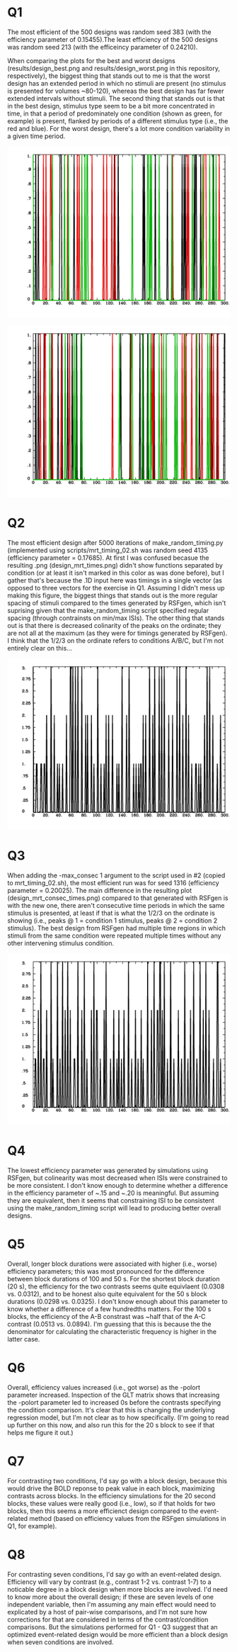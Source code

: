 # Q1
The most efficient of the 500 designs was random seed 383 (with the efficiency parameter of 0.15455).The least efficiency of the 500 designs was random seed 213 (with the efficeincy parameter of 0.24210).

When comparing the plots for the best and worst designs (results/design\_best.png and results/design\_worst.png in this repository, respectively), the biggest thing that stands out to me is that the worst design has an extended period in which no stimuli are present (no stimulus is presented for volumes ~80-120), whereas the best design has far fewer extended intervals without stimuli. The second thing that stands out is that in the best design, stimulus type seem to be a bit more concentrated in time, in that a period of predominately one condition (shown as green, for example) is present, flanked by periods of a different stimulus type (i.e., the red and blue). For the worst design, there's a lot more condition variability in a given time period.

![alt text](https://github.com/rachelmtheodore/hw3/blob/master/results/design_best.png "design_best.png")

![alt text](https://github.com/rachelmtheodore/hw3/blob/master/results/design_worst.png "design_worst.png")

# Q2
The most efficient design after 5000 iterations of make\_random\_timing.py (implemented using scripts/mrt\_timing_02.sh was random seed 4135 (efficiency parameter = 0.17685). At first I was confused becasue the resulting .png (design\_mrt\_times.png) didn't show functions separated by condition (or at least it isn't marked in this color as was done before), but I gather that's because the .1D input here was timings in a single vector (as opposed to three vectors for the exercise in Q1. Assuming I didn't mess up making this figure, the biggest things that stands out is the more regular spacing of stimuli compared to the times generated by RSFgen, which isn't suprising given that the make\_random\_timing script specified regular spacing (through contrainsts on min/max ISIs). The other thing that stands out is that there is decreased colinarity of the peaks on the ordinate; they are not all at the maximum (as they were for timings generated by RSFgen). I think that the 1/2/3 on the ordinate refers to conditions A/B/C, but I'm not entirely clear on this...

![alt text](https://github.com/rachelmtheodore/hw3/blob/master/results/design_mrt_times.png "design_mrt_times.png")

# Q3
When adding the -max_consec 1 argument to the script used in #2 (copied to mrt\_timing_02.sh), the most efficient run was for seed 1316 (efficiency parameter = 0.20025). The main difference in the resulting plot (design\_mrt\_consec_times.png) compared to that generated with RSFgen is with the new one, there aren't consecutive time periods in which the same stimulus is presented, at least if that is what the 1/2/3 on the ordinate is showing (i.e., peaks @ 1 = condition 1 stimulus, peaks @ 2 = condition 2 stimulus). The best design from RSFgen had multiple time regions in which stimuli from the same condition were repeated multiple times without any other intervening stimulus condition.

![alt text](https://github.com/rachelmtheodore/hw3/blob/master/results/design_mrt_consec_times.png "design_mrt_consec_times.png")

# Q4
The lowest efficiency parameter was generated by simulations using RSFgen, but colinearity was most decreased when ISIs were constrained to be more consistent. I don't know enough to determine whether a difference in the efficiency parameter of ~.15 and ~.20 is meaningful. But assuming they are equivalent, then it seems that constraining ISI to be consistent using the make\_random\_timing script will lead to producing better overall designs.

# Q5

Overall, longer block durations were associated with higher (i.e., worse) efficiency parameters; this was most pronounced for the difference between block durations of 100 and 50 s. For the shortest block duration (20 s), the efficiency for the two contrasts seems quite equivlaent (0.0308 vs. 0.0312), and to be honest also quite equivalent for the 50 s block durations (0.0298 vs. 0.0325). I don't know enough about this parameter to know whether a difference of a few hundredths matters. For the 100 s blocks, the efficiency of the A-B constrast was ~half that of the A-C contrast (0.0513 vs. 0.0894). I'm guessing that this is because the the denominator for calculating the characteristic frequency is higher in the latter case.

# Q6

Overall, efficiency values increased (i.e., got worse) as the -polort parameter increased. Inspection of the GLT matrix shows that increasing the -polort parameter led to increased 0s before the contrasts specifying the condition comparison. It's clear that this is changing the underlying regression model, but I'm not clear as to how specifically. (I'm going to read up further on this now, and also run this for the 20 s block to see if that helps me figure it out.)

# Q7

For contrasting two conditions, I'd say go with a block design, because this would drive the BOLD reponse to peak value in each block, maximizing contrasts across blocks. In the efficiency simulations for the 20 second blocks, these values were really good (i.e., low), so if that holds for two blocks, then this seems a more efficienct design compared to the event-related method (based on efficiency values from the RSFgen simulations in Q1, for example).

# Q8

For contrasting seven conditions, I'd say go with an event-related design. Efficiency will vary by contrast (e.g., contrast 1-2 vs. contrast 1-7) to a noticable degree in a block design when more blocks are involved. I'd need to know more about the overall design; if these are seven levels of one independent variable, then I'm assuming any main effect would need to explicated by a host of pair-wise comparisons, and I'm not sure how corrections for that are considered in terms of the contrast/condition comparisons. But the simulations performed for Q1 - Q3 suggest that an optimized event-related design would be more efficient than a block design when seven conditions are involved.